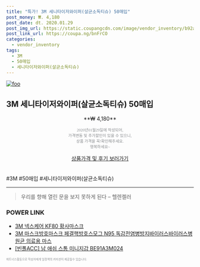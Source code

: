 ```yaml
--- 
title: "특가! 3M 세니타이저와이퍼(살균소독티슈) 50매입" 
post_money: ₩. 4,180 
post_date: dt. 2020.01.29 
post_img_url: https://static.coupangcdn.com/image/vendor_inventory/b92a/1dee2e3b3c5209c7d43927c5cd0336fa3962e1a6cc51e3ef8513d8742e4a.jpg 
post_link_url: https://coupa.ng/bnFrCO 
categories: 
  - vendor_inventory 
tags: 
  - 3M 
  - 50매입 
  - 세니타이저와이퍼(살균소독티슈) 
--- 
```

[![foo](https://static.coupangcdn.com/image/vendor_inventory/b92a/1dee2e3b3c5209c7d43927c5cd0336fa3962e1a6cc51e3ef8513d8742e4a.jpg)](https://coupa.ng/bnFrCO) 

## 3M 세니타이저와이퍼(살균소독티슈) 50매입 
<p style="text-align: center;">**₩ 4,180**</p> 
<p style="text-align: center;"><span style="color: #898c8f; font-family: Georgia,Times,serif; font-size: 0.75em;">2020년01월29일에 작성되어, <br>가격변동 및 추가할인이 있을 수 있으니,<br> 상품 가격을 꼭!확인해주세요.<br>행복하세요~</span> 
</p>	 
<div markdown="0" style="text-align: center;"><a href="https://coupa.ng/bnFrCO" class="btn btn--success">상품가격 및 후기 보러가기</a></div> 
<br><br> 
  #3M #50매입 #세니타이저와이퍼(살균소독티슈) 
<hr> 

> 우리를 향해 열린 문을 보지 못하게 된다  – 헬렌켈러 


### POWER LINK

* <a href="https://blog.naver.com/an0733/221785398787" target="_blank">3M 넥스케어 KF80 황사마스크</a>
* <a href="https://blog.naver.com/fasyy4321/221786962600" target="_blank">3M 마스크방호마스크 페결핵방호스모그 N95 독감전염병방지바이러스바이러스병원균 의료용 마스</a>
* <a href="https://blog.naver.com/sakai111/221781113285" target="_blank">[빈폴ACC] 남 애쉬 스톰 미니지갑 BE91A3M024</a>

<span style="color: #898c8f; font-family: Georgia,Times,serif; font-size: 0.55em;">파트너스활동으로 작성자에게 일정액의 커미션이 제공될수 있습니다.</span> 
